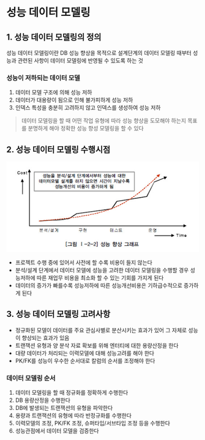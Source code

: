 성능 데이터 모델링
========

## 1. 성능 데이터 모델링의 정의

성능 데이터 모델링이란 DB 성능 향상을 목적으로 설계단계의 데이터 모델링 때부터 성능과 관련된 사항이 데이터 모델링에 반영될 수 있도록 하는 것

### 성능이 저하되는 데이터 모델

1. 데이터 모델 구조에 의해 성능 저하
2. 데이터가 대용량이 됨으로 인해 불가피하게 성능 저하
3. 인덱스 특성을 충분히 고려하지 않고 인덱스를 생성하여 성능 저하

> 데이터 모델링을 할 때 어떤 작업 유형에 따라 성능 향상을 도모해야 하는지 목표를 분명하게 해야 정확한 성능 향성 모델링을 할 수 있다

## 2. 성능 데이터 모델링 수행시점

![performance_graph](../../../img/sql/performance_improvement_graph.jpg)

- 프로젝트 수행 중에 있어서 사전에 할 수록 비용이 들지 않는다
- 분석/설계 단계에서 데이터 모델에 성능을 고려한 데이터 모델링을 수행할 경우 성능저하에 따른 재업무 비용을 최소화 할 수 있는 기회를 가지게 된다
- 데이터의 증가가 빠를수록 성능저하에 따른 성능개선비용은 기하급수적으로 증가하게 된다

## 3. 성능 데이터 모델링 고려사항

- 정규화된 모델이 데이터를 주요 관심사별로 분산시키는 효과가 있어 그 자체로 성능이 향상되는 효과가 있음
- 트랜잭션 유형과 양 분삭 자료 확보를 위해 엔터티에 대한 용량산정을 한다
- 대량 데이터가 처리되는 이력모델에 대해 성능고려를 해야 한다
- PK/FK를 성능이 우수한 순서대로 칼럼의 순서를 조정해야 한다

### 데이터 모델링 순서

1. 데이터 모델링을 할 때 정규화를 정확하게 수행한다
2. DB 용량산정을 수행한다
3. DB에 발생되는 트랜잭션의 유형을 파악한다
4. 용량과 트랜잭션의 유형에 따라 반정규화를 수행한다
5. 이력모델의 조정, PK/FK 조정, 슈퍼타입/서브타입 조정 등을 수행한다
6. 성능관점에서 데이터 모델을 검증한다

